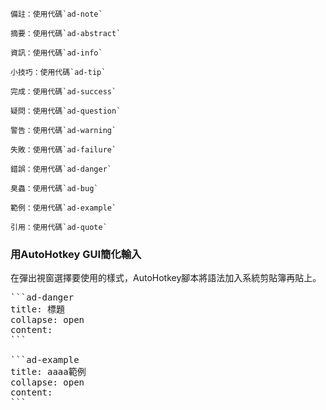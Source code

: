```ad-note
備註：使用代碼`ad-note`
```

```ad-abstract
摘要：使用代碼`ad-abstract`
```

```ad-info
資訊：使用代碼`ad-info`
```

```ad-tip
小技巧：使用代碼`ad-tip`
```

```ad-success
完成：使用代碼`ad-success`
```

```ad-question
疑問：使用代碼`ad-question`
```

```ad-warning
警告：使用代碼`ad-warning`
```

```ad-failure
失敗：使用代碼`ad-failure`
```

```ad-danger
錯誤：使用代碼`ad-danger`
```

```ad-bug
臭蟲：使用代碼`ad-bug`
```

```ad-example
範例：使用代碼`ad-example`
```

```ad-quote
引用：使用代碼`ad-quote`
```

<h3>用AutoHotkey GUI簡化輸入</h3>

在彈出視窗選擇要使用的樣式，AutoHotkey腳本將語法加入系統剪貼簿再貼上。

<pre>
```ad-danger
title: 標題
collapse: open
content:
```

```ad-example
title: aaaa範例
collapse: open
content:
```
</pre>
